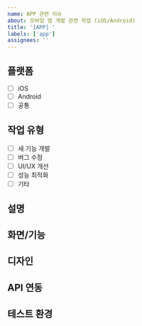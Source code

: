 ```yaml
---
name: APP 관련 이슈
about: 모바일 앱 개발 관련 작업 (iOS/Android)
title: '[APP] '
labels: ['app']
assignees: ''
---
```


## 플랫폼
- [ ] iOS
- [ ] Android
- [ ] 공통

## 작업 유형
- [ ] 새 기능 개발
- [ ] 버그 수정
- [ ] UI/UX 개선
- [ ] 성능 최적화
- [ ] 기타

## 설명
<!-- 앱 관련 작업에 대한 상세 설명 -->

## 화면/기능
<!-- 관련된 화면이나 기능 -->

## 디자인
<!-- 디자인 시안이나 참고 자료가 있다면 -->

## API 연동
<!-- 서버 API 연동이 필요한 경우 -->

## 테스트 환경
<!-- 테스트가 필요한 디바이스나 환경 -->
